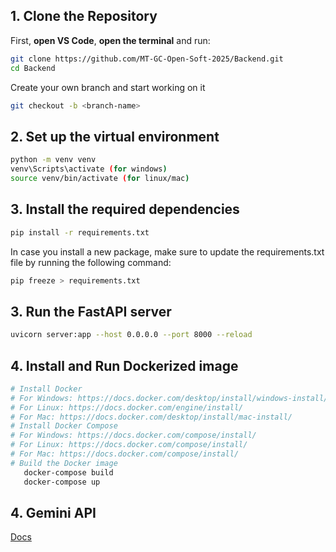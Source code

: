 ##  1. Clone the Repository
First, **open VS Code**, **open the terminal**  and run:
```bash
git clone https://github.com/MT-GC-Open-Soft-2025/Backend.git
cd Backend

```
Create your own branch and start working on it
```bash
git checkout -b <branch-name>
```

## 2. Set up the virtual environment
```bash
python -m venv venv
venv\Scripts\activate (for windows)
source venv/bin/activate (for linux/mac)
```
   

## 3. Install the required dependencies
```bash
pip install -r requirements.txt
```
In case you install a new package, make sure to update the requirements.txt file by running the following command:
```bash
pip freeze > requirements.txt
```


## 3. Run the FastAPI server
```bash
uvicorn server:app --host 0.0.0.0 --port 8000 --reload
```


## 4. Install and Run Dockerized image
```bash
# Install Docker
# For Windows: https://docs.docker.com/desktop/install/windows-install/
# For Linux: https://docs.docker.com/engine/install/
# For Mac: https://docs.docker.com/desktop/install/mac-install/
# Install Docker Compose
# For Windows: https://docs.docker.com/compose/install/
# For Linux: https://docs.docker.com/compose/install/
# For Mac: https://docs.docker.com/compose/install/
# Build the Docker image
   docker-compose build
   docker-compose up
 ```
 
## 4. Gemini API
[Docs](https://ai.google.dev/gemini-api/docs/text-generation#multi-turn-conversations)